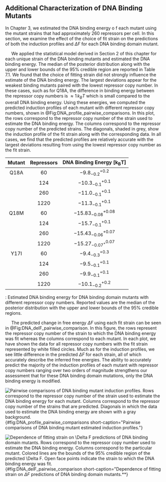 ## Additional Characterization of DNA Binding Mutants 
In Chapter 3, we estimated the DNA binding energy o f each mutant
using the mutant strains that had approximately 260 repressors per cell.
In this section, we examine the effect of the choice of fit strain on
the predictions of both the induction profiles and $\Delta F$ for each
DNA binding domain mutant.

&nbsp;&nbsp;&nbsp;&nbsp;&nbsp;We applied the statistical model derived in
Section 2 of this chapter for each unique strain of the DNA binding
mutants and estimated the DNA binding energy. The median of the
posterior distribution along with the upper and lower bounds of the 95%
credible region are reported in Table 7.1. We found that the choice of fitting strain
did not strongly influence the estimate of the DNA binding energy. The
largest deviations appear for the weakest binding mutants paired with
the lowest repressor copy number. In these cases, such as for Q18A, the
difference in binding energy between the repressor copy numbers is
$\approx 1\, k_BT$ which is small compared to the overall DNA binding
energy. Using these energies, we computed the predicted induction
profiles of each mutant with different repressor copy numbers, shown in
@Fig:DNA_profile_pairwise_comparisons. In this plot, the
rows correspond to the repressor copy number of the strain used to
estimate the DNA binding energy. The columns correspond to the repressor
copy number of the predicted strains. The diagonals, shaded in grey,
show the induction profile of the fit strain along with the
corresponding data. In all cases, we find that the predicted profiles
are relatively accurate with the largest deviations resulting from using
the lowest repressor copy number as the fit strain.

|**Mutant**| **Repressors** | **DNA Binding Energy** [$\mathbf{k_BT}$] |
|:--:| :--:| :--:|
| Q18A | 60 | $-9.8_{-0.2}^{+0.2}$ |
| | 124|  $-10.3_{-0.1}^{+0.1}$ |
| | 260| $-11.0_{-0.1}^{+0.1}$ |
| | 1220| $-11.3_{-0.1}^{+0.1}$ |
| Q18M | 60 | $-15.83^{+0.08}_{-0.08}$ | 
| | 124| $-15.7_{-0.1}^{+0.1}$|   
| | 260 | $-15.43_{-0.06}^{+0.07}$ | 
| | 1220 | $-15.27_{-0.07}^{_+0.07}$|
| Y17I| 60 | $-9.4_{-0.3}^{+0.3}$|
| | 124 | $-9.5_{-0.1}^{+0.1}$|
| | 260 | $-9.9_{-0.1}^{+0.1}$ |
| | 1220| $-10.1_{-0.2}^{+0.2}$ |                                
: Estimated DNA binding energy for DNA binding domain mutants with different
repressor copy numbers. Reported values are the median of the posterior
distribution with the upper and lower bounds of the 95\% credible regions.


&nbsp;&nbsp;&nbsp;&nbsp;&nbsp;The predicted change in free energy $\Delta F$
using each fit strain can be seen in @Fig:DNA_delF_pairwise_comparison. In
this figure, the rows represent the repressor copy number of the strain to
which the DNA binding energy was fit whereas the columns correspond to each
mutant. In each plot, we have shown the data for all repressor copy numbers
with the fit strain represented by white filled circles. Much as for the
induction profiles, we see little difference in the predicted $\Delta F$ for
each strain, all of which accurately describe the inferred free energies. The
ability to accurately predict the majority of the induction profiles of each
mutant with repressor copy numbers ranging over two orders of magnitude
strengthens our assessment that for these DNA binding domain mutations, only
the DNA binding energy is modified.

![**Pairwise comparisons of DNA binding mutant induction profiles.** Rows
correspond to the repressor copy number of the strain used to estimate
the DNA binding energy for each mutant. Columns correspond to the
repressor copy number of the strains that are predicted. Diagonals in
which the data used to estimate the DNA binding energy are shown with a
gray background.](ch7_figS12){#fig:DNA_profile_pairwise_comparisons
short-caption="Pairwise comparisons of DNA binding mutant estimated induction profiles."}

![**Dependence of fitting strain on $\Delta F$ predictions of DNA binding
domain mutants.** Rows correspond to the repressor copy number used to
estimate the DNA binding energy. Columns correspond to the particular
mutant. Colored lines are the bounds of the 95% credible region of the
predicted $\Delta F$. Open face points indicate the strain to which the
DNA binding energy was fit.](ch7_figS13){#fig:DNA_delF_pairwise_comparison
short-caption="Dependence of fitting strain on $\Delta F$ predictions of DNA
binding domain mutants.**}



